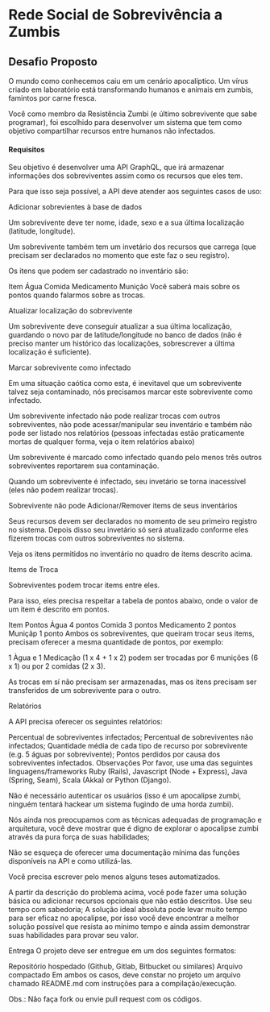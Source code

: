 # Rede Social de Sobrevivência a Zumbis

## Desafio Proposto

O mundo como conhecemos caiu em um cenário apocalíptico. Um vírus criado em laboratório está transformando humanos e animais em zumbis, famintos por carne fresca.

Você como membro da Resistência Zumbi (e último sobrevivente que sabe programar), foi escolhido para desenvolver um sistema que tem como objetivo compartilhar recursos entre humanos não infectados.

#### Requisitos

Seu objetivo é desenvolver uma API GraphQL, que irá armazenar informações dos sobreviventes assim como os recursos que eles tem.

Para que isso seja possível, a API deve atender aos seguintes casos de uso:

Adicionar sobrevientes à base de dados

Um sobrevivente deve ter nome, idade, sexo e a sua última localização (latitude, longitude).

Um sobrevivente também tem um invetário dos recursos que carrega (que precisam ser declarados no momento que este faz o seu registro).

Os itens que podem ser cadastrado no inventário são:

Item
Água
Comida
Medicamento
Munição
Você saberá mais sobre os pontos quando falarmos sobre as trocas.

Atualizar localização do sobrevivente

Um sobrevivente deve conseguir atualizar a sua última localização, guardando o novo par de latitude/longitude no banco de dados (não é preciso manter um histórico das localizações, sobrescrever a última localização é suficiente).

Marcar sobrevivente como infectado

Em uma situação caótica como esta, é inevitavel que um sobrevivente talvez seja contaminado, nós precisamos marcar este sobrevivente como infectado.

Um sobrevivente infectado não pode realizar trocas com outros sobreviventes, não pode acessar/manipular seu inventário e também não pode ser listado nos relatórios (pessoas infectadas estão praticamente mortas de qualquer forma, veja o item relatórios abaixo)

Um sobrevivente é marcado como infectado quando pelo menos três outros sobreviventes reportarem sua contaminação.

Quando um sobrevivente é infectado, seu invetário se torna inacessível (eles não podem realizar trocas).

Sobrevivente não pode Adicionar/Remover items de seus inventários

Seus recursos devem ser declarados no momento de seu primeiro registro no sistema. Depois disso seu invetário só será atualizado conforme eles fizerem trocas com outros sobreviventes no sistema.

Veja os itens permitidos no inventário no quadro de items descrito acima.

Items de Troca

Sobreviventes podem trocar items entre eles.

Para isso, eles precisa respeitar a tabela de pontos abaixo, onde o valor de um item é descrito em pontos.

Item Pontos
Água 4 pontos
Comida 3 pontos
Medicamento 2 pontos
Muniçãp 1 ponto
Ambos os sobreviventes, que queiram trocar seus items, precisam oferecer a mesma quantidade de pontos, por exemplo:

1 Àgua e 1 Medicação (1 x 4 + 1 x 2) podem ser trocadas por 6 munições (6 x 1) ou por 2 comidas (2 x 3).

As trocas em sí não precisam ser armazenadas, mas os itens precisam ser transferidos de um sobrevivente para o outro.

Relatórios

A API precisa oferecer os seguintes relatórios:

Percentual de sobreviventes infectados;
Percentual de sobreviventes não infectados;
Quantidade média de cada tipo de recurso por sobrevivente (e.g. 5 águas por sobrevivente);
Pontos perdidos por causa dos sobreviventes infectados.
Observações
Por favor, use uma das seguintes linguagens/frameworks Ruby (Rails), Javascript (Node + Express), Java (Spring, Seam), Scala (Akka) or Python (Django).

Não é necessário autenticar os usuários (isso é um apocalipse zumbi, ninguém tentará hackear um sistema fugindo de uma horda zumbi).

Nós ainda nos preocupamos com as técnicas adequadas de programação e arquitetura, você deve mostrar que é digno de explorar o apocalipse zumbi através da pura força de suas habilidades;

Não se esqueça de oferecer uma documentação mínima das funções disponíveis na API e como utilizá-las.

Você precisa escrever pelo menos alguns teses automatizados.

A partir da descrição do problema acima, você pode fazer uma solução básica ou adicionar recursos opcionais que não estão descritos. Use seu tempo com sabedoria; A solução ideal absoluta pode levar muito tempo para ser eficaz no apocalipse, por isso você deve encontrar a melhor solução possível que resista ao mínimo tempo e ainda assim demonstrar suas habilidades para provar seu valor.

Entrega
O projeto deve ser entregue em um dos seguintes formatos:

Repositório hospedado (Github, Gitlab, Bitbucket ou similares)
Arquivo compactado
Em ambos os casos, deve constar no projeto um arquivo chamado README.md com instruções para a compilação/execução.

Obs.: Não faça fork ou envie pull request com os códigos.

